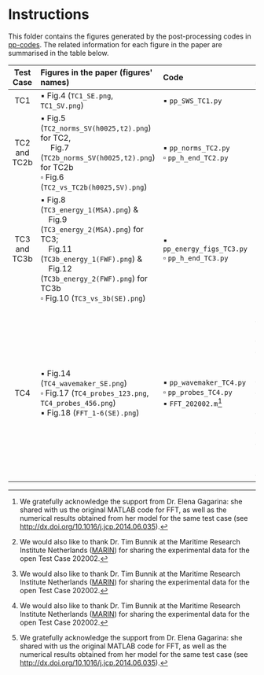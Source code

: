 # Instructions

This folder contains the figures generated by the post-processing codes in [pp-codes](../pp-codes). The related information for each figure in the paper are summarised in the table below.

| Test Case | Figures in the paper (figures' names)| Code | Data sources |
| :---: |  :--- | :--- |:--- |
| TC1 | :black_small_square: Fig.4 (`TC1_SE.png`, `TC1_SV.png`) | :black_small_square: `pp_SWS_TC1.py`| :black_small_square: `energy.txt`|
| TC2 and TC2b | :black_small_square: Fig.5 (`TC2_norms_SV(h0025,t2).png`) for TC2,<br>&emsp; Fig.7 (`TC2b_norms_SV(h0025,t2).png`) for TC2b<br> :white_small_square: Fig.6 (`TC2_vs_TC2b(h0025,SV).png`)| :black_small_square: `pp_norms_TC2.py` <br> :white_small_square: `pp_h_end_TC2.py`  | :black_small_square: `h_time.txt` <br> :white_small_square: `energy.txt`,<br>&emsp;`h_time.txt`| 
| TC3 and TC3b | :black_small_square: Fig.8 (`TC3_energy_1(MSA).png`) \&<br>&emsp;Fig.9 (`TC3_energy_2(MSA).png`) for TC3;<br>&emsp;Fig.11 (`TC3b_energy_1(FWF).png`) \&<br>&emsp;Fig.12 (`TC3b_energy_2(FWF).png`) for TC3b  <br> :white_small_square: Fig.10 (`TC3_vs_3b(SE).png`) |:black_small_square: `pp_energy_figs_TC3.py` <br> :white_small_square: `pp_h_end_TC3.py`| :black_small_square: `energy.txt` <br> :white_small_square: `energy.txt`,<br>&emsp;`h_time.txt`| 
| TC4 | :black_small_square: Fig.14 (`TC4_wavemaker_SE.png`) <br> :white_small_square: Fig.17 (`TC4_probes_123.png`, `TC4_probes_456.png`) <br> :black_small_square: Fig.18 (`FFT_1-6(SE).png`) | :black_small_square: `pp_wavemaker_TC4.py` <br> :white_small_square: `pp_probes_TC4.py` <br> :black_small_square: `FFT_202002.m`[^2] | :black_small_square: `energy.txt`,<br>&emsp;experimental data[^1] <br> :white_small_square: `energy.txt`,<br>&emsp;experimental data[^1] <br> :black_small_square: `energy.txt`,<br>&emsp;experimental data[^1],<br>&emsp;other numerical data[^2]|

[^1]: We would also like to thank Dr. Tim Bunnik at the Maritime Research Institute Netherlands ([MARIN](https://www.marin.nl/en)) for sharing the experimental data for the open Test Case 202002.
[^2]: We gratefully acknowledge the support from Dr. Elena Gagarina: she shared with us the original MATLAB code for FFT, as well as the numerical results obtained from her model for the same test case (see http://dx.doi.org/10.1016/j.jcp.2014.06.035).
